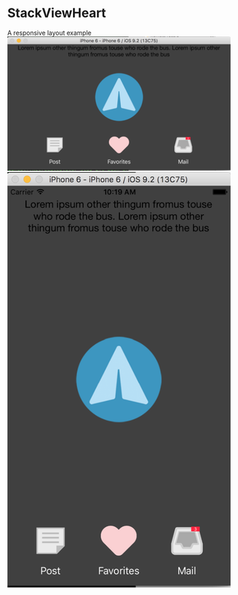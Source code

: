 # StackViewHeart
A responsive layout example
![Alt text](/IOS-StackViewHeart-Landscape.png?raw=true "Landscape")
![Alt text](/IOS-StackViewHeart-Portrait.png?raw=true "Portrait")

